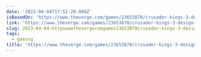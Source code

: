 ```yaml
---
date: '2023-04-04T17:52:20.000Z'
isBasedOn: 'https://www.theverge.com/games/23653870/crusader-kings-3-design-ui'
link: 'https://www.theverge.com/games/23653870/crusader-kings-3-design-ui'
slug: 2023-04-04-httpswwwthevergecomgames23653870crusader-kings-3-design-ui
tags:
  - gaming
title: 'https://www.theverge.com/games/23653870/crusader-kings-3-design-ui'
---
```


